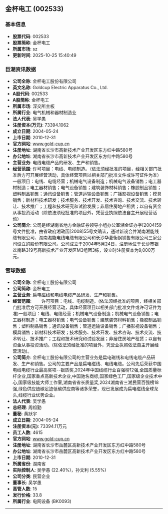 ## 金杯电工 (002533)

### 基本信息

- **股票代码**: 002533
- **股票简称**: 金杯电工
- **所属市场**: sz
- **更新时间**: 2025-10-25 15:40:49

### 巨潮资讯数据

- **公司全称**: 金杯电工股份有限公司
- **英文名称**: Goldcup Electric Apparatus Co., Ltd.
- **A股代码**: 002533
- **A股简称**: 金杯电工
- **所属市场**: 深交所主板
- **所属行业**: 电气机械和器材制造业
- **法人代表**: 吴学愚
- **注册资本(万元)**: 73394.1062
- **成立日期**: 2004-05-24
- **上市日期**: 2010-12-31
- **官方网站**: www.gold-cup.cn
- **注册地址**: 湖南省长沙市高新技术产业开发区东方红中路580号
- **办公地址**: 湖南省长沙市高新技术产业开发区东方红中路580号
- **主营业务**: 电线电缆产品的研发、生产和销售。
- **经营范围**: 许可项目：电线、电缆制造。（依法须经批准的项目，经相关部门批准后方可开展经营活动，具体经营项目以相关部门批准文件或许可证件为准）一般项目：电线、电缆经营；机械电气设备制造；机械电气设备销售；电工器材制造；电工器材销售；电气设备销售；建筑装饰材料销售；橡胶制品销售；塑料制品销售；通讯设备销售；管道运输设备销售；广播影视设备销售；模具销售；新材料技术研发；技术服务、技术开发、技术咨询、技术交流、技术转让、技术推广；工程和技术研究和试验发展；非居住房地产租赁；以自有资金从事投资活动（除依法须经批准的项目外，凭营业执照依法自主开展经营活动）
- **公司简介**: 公司是经湖南省地方金融证券领导小组办公室湘金证办字[2004]59号文件批准，由省政府湘政函[2008]55号文确认，通过新设合并湖南湘能线缆有限公司、湖南湘能电线电缆有限公司和长沙华菱衡钢销售有限公司三家公司设立的股份有限公司。公司成立于2004年5月24日，注册地位于长沙市银盆南路319号高新技术产业开发区M3组团3栋，设立时注册资本为9,000万元。

### 雪球数据

- **公司全称**: 金杯电工股份有限公司
- **公司简称**: 金杯电工
- **主营业务**: 扁电磁线和电线电缆产品研发、生产和销售。
- **经营范围**: 　　许可项目：电线、电缆制造。(依法须经批准的项目，经相关部门批准后方可开展经营活动，具体经营项目以相关部门批准文件或许可证件为准)一般项目：电线、电缆经营；机械电气设备制造；机械电气设备销售；电工器材制造；电工器材销售；电气设备销售；建筑装饰材料销售；橡胶制品销售；塑料制品销售；通讯设备销售；管道运输设备销售；广播影视设备销售；模具销售；新材料技术研发；技术服务、技术开发、技术咨询、技术交流、技术转让、技术推广；工程和技术研究和试验发展；非居住房地产租赁；以自有资金从事投资活动。(除依法须经批准的项目外，凭营业执照依法自主开展经营活动)。
- **公司简介**: 金杯电工股份有限公司的主营业务是扁电磁线和电线电缆产品研发、生产和销售。公司的主要产品是扁电磁线、电线电缆。公司先后荣获中国电线电缆行业最高奖项--银质奖,2024年中国线缆行业百强榜12强,全国质量标杆企业,国家重点高新技术企业,中国驰名商标,国家绿色工厂,国家级企业技术中心,国家级技能大师工作室,湖南省省长质量奖,2024湖南省三湘民营百强榜18强,绿色供应链碳足迹低碳供应商等诸多荣誉，现已发展成为扁电磁线全球龙头,线缆行业优势企业。
- **法人代表**: 吴学愚
- **总经理**: 周祖勤
- **董秘**: 黄跃宇
- **成立日期**: 2004-05-24
- **注册资本(元)**: 73394.11万元
- **员工人数**: 4615
- **官方网站**: www.gold-cup.cn
- **注册地址**: 湖南省长沙市岳麓区高新技术产业开发区东方红中路580号
- **办公地址**: 湖南省长沙市岳麓区高新技术产业开发区东方红中路580号
- **上市日期**: 2010-12-31
- **所属省份**: 湖南省
- **实际控制人**: 吴学愚 (22.40%)，孙文利 (5.55%)
- **公司分类**: 民营企业
- **董事长**: 吴学愚
- **高管人数**: 15
- **发行价格**: 33.8
- **所属行业**: 电网设备 (BK0093)

---